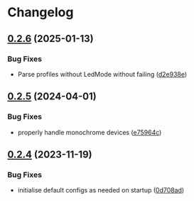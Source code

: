 # Changelog

## [0.2.6](https://github.com/AaronErhardt/tuxedo-rs/compare/tailor_api-v0.2.5...tailor_api-v0.2.6) (2025-01-13)


### Bug Fixes

* Parse profiles without LedMode without failing ([d2e938e](https://github.com/AaronErhardt/tuxedo-rs/commit/d2e938efd2e9e877e7eef9208cdc581b0e89e708))

## [0.2.5](https://github.com/AaronErhardt/tuxedo-rs/compare/tailor_api-v0.2.4...tailor_api-v0.2.5) (2024-04-01)


### Bug Fixes

* properly handle monochrome devices ([e75964c](https://github.com/AaronErhardt/tuxedo-rs/commit/e75964c39daa3497fb0fac8ea1adc42f67a5fb6c))

## [0.2.4](https://github.com/AaronErhardt/tuxedo-rs/compare/tailor_api-v0.2.3...tailor_api-v0.2.4) (2023-11-19)


### Bug Fixes

* initialise default configs as needed on startup ([0d708ad](https://github.com/AaronErhardt/tuxedo-rs/commit/0d708adab1275e07868a3821fe4e27c84bf65ae5))
